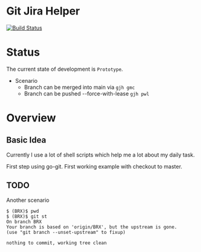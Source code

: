 # Git Jira Helper

[![Build Status](https://cloud.drone.io/api/badges/khmarbaise/githelper/status.svg)](https://cloud.drone.io/khmarbaise/githelper)

# Status

The current state of development is `Prototype`.

* Scenario
  * Branch can be merged into main via `gjh gmc`
  * Branch can be pushed --force-with-lease `gjh pwl`

# Overview


## Basic Idea

Currently I use a lot of shell scripts which help me a lot about my daily
task.

First step using go-git.
First working example with checkout to master.


## TODO


Another scenario
```shell
$ (BRX)$ pwd
$ (BRX)$ git st
On branch BRX
Your branch is based on 'origin/BRX', but the upstream is gone.
(use "git branch --unset-upstream" to fixup)

nothing to commit, working tree clean
```
